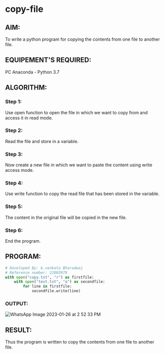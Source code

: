 # copy-file
## AIM:
To write a python program for copying the contents from one file to another file.
## EQUIPEMENT'S REQUIRED: 
PC
Anaconda - Python 3.7
## ALGORITHM: 
### Step 1:
Use open function to open the file in which we want to copy from and access it in read mode.
### Step 2: 
Read the file and store in a variable.
### Step 3: 
Now create a new file in which we want to paste the content using write access mode.
### Step 4:  
Use write function to copy the read file that has been stored in the variable.
### Step 5: 
The content in the original file will be copied in the new file.
### Step 6: 
End the program.
## PROGRAM:
```python
# Developed By: b.venkata Bharadwaj
# Reference number: 22003979
with open("copy.txt", "r") as firstfile:
    with open("text.txt", "a") as secondfile:
        for line in firstfile:
            secondfile.write(line)
```
### OUTPUT:
![WhatsApp Image 2023-01-26 at 2 52 33 PM](https://user-images.githubusercontent.com/119560345/214800679-ec15aac7-0abf-479e-b43b-a7fbb88c8f21.jpeg)



## RESULT:
Thus the program is written to copy the contents from one file to another file.
